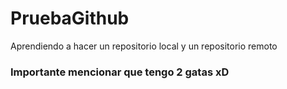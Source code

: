 # PruebaGithub
Aprendiendo a hacer un repositorio local y un repositorio remoto
### Importante mencionar que tengo 2 gatas xD

